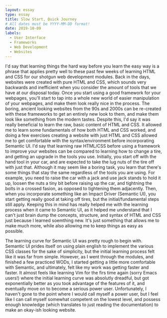 ```yaml
---
layout: essay
type: essay
title: Slow Start, Quick Journey
# All dates must be YYYY-MM-DD format!
date: 2019-10-09
labels:
  - User Interface
  - Frameworks
  - Web Development
  - Websites
---
```


I'd say that learning things the hard way before you learn the easy way is a phrase that applies pretty well to these past few weeks of learning HTML and CSS for our shotgun web development modules. Back in the days, websites were created with pure HTML and CSS, which sounds very backwards and inefficient when you consider the amount of tools that we have at our disposal today. Once you start using a good framework for your webpages, you'll start to tap into a whole new world of easier manipulation of your webpages, and make them look really nice in the process. The boring, ancient looking websites from the 90s and 2000s can be re-created with these frameworks to get an entirely new look to them, and make them look like something from the modern tastes. Despite this, I'd say it was really beneficial to learn the raw, basic content of HTML and CSS. It allowed me to learn some fundamentals of how both HTML and CSS worked, and doing a few exercises creating a website with just HTML and CSS allowed me to get comfortable with the syntax/environment before incorporating Semantic UI. I'd say that learning raw HTML/CSS before using a framework to improve your websites can be compared to learning how to change a tire, and getting an upgrade in the tools you use. Initially, you start off with the hand tool in your car, and are expected to take the lug nuts of the tire off with just that. Although it may seem like a boring task, you learn that there's some things that stay the same regardless of the tools you are using. For example, you need to raise the car with a jack and use jack stands to hold it up, loosen the nuts a tiny bit before raising up the car, and tightning the bolts in a crossed fasion, as opposed to tightening them adjacently. Then, when you incorporate something like an Impact Driver (Semantic UI), you start getting really good at taking off tires, but the initial/fundamental steps still apply. Keeping this in mind has really helped me with the learning process when it came to Semantic UI, as it helped me understand that I can't just brain dump the concepts, structure, and syntax of HTML and CSS just because I learned soemthing new. It's just something that allows me to make much more, while also allowing me to keep things as easy as possible. 

The learning curve for Semantic UI was pretty rough to begin with. Semantic UI prides itself on using plain english to implement the various CSS classes for the sake of simplicity, but the initial learning process felt like it was far from simple. However, as I went through the modules, and finished a few practiced WODs, I started getting a little more comfortable with Semantic, and ultimately, felt like my work was getting faster and faster. It almost feels like learning Vim for the firs time again (sorry Emacs users!) where the initial learning curve was absolutly dreadful, but got exponentially better as you took advantage of the features of it, and eventually move on to become a serious power user. Unfortunately, I haven't gone to the point where I would call myself a power user, but I feel like I can call myself somewhat competent on the lowest level, and possess enough knowledge (which translates to just reading the documentation) to make an okay-ish looking website.


